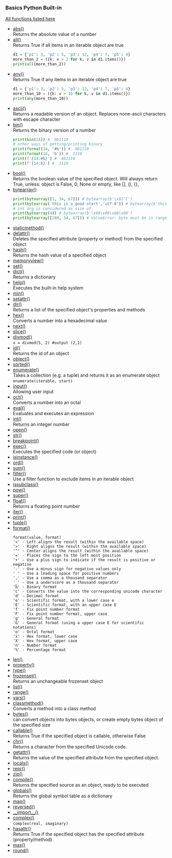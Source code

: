 ### Basics Python Built-in
[All functions listed here](https://docs.python.org/3/library/functions.html)
 - [abs()](https://docs.python.org/3/library/functions.html#abs) <br/>
   Returns the absolute value of a number
 - [all()](https://docs.python.org/3/library/functions.html#all) <br/>
   Returns True if all items in an iterable object are true
   ```python
   d1 = {'p1': 3, 'p2': 5, 'p3': 12, 'p4': 7, 'p5': 4}
   more_than_2 = ({k: v > 2 for k, v in d1.items()})
   print(all(more_than_2))
   ```
 - [any()](https://docs.python.org/3/library/functions.html#) <br/>
   Returns True if any items in an iterable object are true
   ```python
   d1 = {'p1': 3, 'p2': 5, 'p3': 12, 'p4': 7, 'p5': 4}
   more_than_10 = ({k: v > 10 for k, v in d1.items()})
   print(any(more_than_10))
   ```
 - [ascii()](https://docs.python.org/3/library/functions.html#) <br/>
   Returns a readable version of an object. Replaces none-ascii characters with escape character
 - [bin()](https://docs.python.org/3/library/functions.html#) <br/>
   Returns the binary version of a number
   ```python
   print(bin(14)) #  0b1110
   # other ways of getting/printing binary
   print(format(14, '#b')) #  0b1110
   print(format(14, 'b')) #  1110
   print(f'{14:#b}') #  0b1110
   print(f'{14:b}') #  1110
   ```
 - [bool()](https://docs.python.org/3/library/functions.html#) <br/>
   Returns the boolean value of the specified object. Will always return True, unless: object is False, 0, None or empty, like [], (), {}, 
 - [bytearray()](https://docs.python.org/3/library/functions.html#) <br/>
   ```python
   print(bytearray([1, 34, 67])) # bytearray(b'\x01"C') 
   print(bytearray('this is a good start','utf-8')) # bytearray(b'this is a good start')
   # int arg is considered as size of
   print(bytearray(4)) # bytearray(b'\x00\x00\x00\x00')
   print(bytearray([289, 34, 67])) # ValueError: byte must be in range(0, 256)
    ```
 - [staticmethod()](https://docs.python.org/3/library/functions.html#) <br/>
 - [delattr()](https://docs.python.org/3/library/functions.html#) <br/>
   Deletes the specified attribute (property or method) from the specified object
 - [hash()](https://docs.python.org/3/library/functions.html#) <br/>
   Returns the hash value of a specified object
 - [memoryview()](https://docs.python.org/3/library/functions.html#) <br/>
 - [set()](https://docs.python.org/3/library/functions.html#) <br/>
 - [dict()](https://docs.python.org/3/library/functions.html#) <br/>
   Returns a dictionary
 - [help()](https://docs.python.org/3/library/functions.html#) <br/>
   Executes the built-in help system
 - [min()](https://docs.python.org/3/library/functions.html#) <br/>
 - [setattr()](https://docs.python.org/3/library/functions.html#) <br/>
 - [dir()](https://docs.python.org/3/library/functions.html#) <br/>
   Returns a list of the specified object's properties and methods
 - [hex()](https://docs.python.org/3/library/functions.html#) <br/>
   Converts a number into a hexadecimal value
 - [next()](https://docs.python.org/3/library/functions.html#) <br/>
 - [slice()](https://docs.python.org/3/library/functions.html#) <br/>
 - [divmod()](https://docs.python.org/3/library/functions.html#) <br/>
   `x = divmod(5, 2) #output (2,1)`
 - [id()](https://docs.python.org/3/library/functions.html#) <br/>
   Returns the id of an object
 - [object()](https://docs.python.org/3/library/functions.html#) <br/>
 - [sorted()](https://docs.python.org/3/library/functions.html#) <br/>
 - [enumerate()](https://docs.python.org/3/library/functions.html#) <br/>
   Takes a collection (e.g. a tuple) and returns it as an enumerate object `enumerate(iterable, start)`
 - [input()](https://docs.python.org/3/library/functions.html#) <br/>
   Allowing user input
 - [oct()](https://docs.python.org/3/library/functions.html#) <br/>
   Converts a number into an octal
 - [eval()](https://docs.python.org/3/library/functions.html#) <br/>
   Evaluates and executes an expression
 - [int()](https://docs.python.org/3/library/functions.html#) <br/>
   Returns an integer number
 - [open()](https://docs.python.org/3/library/functions.html#) <br/>
 - [str()](https://docs.python.org/3/library/functions.html#) <br/>
 - [breakpoint()](https://docs.python.org/3/library/functions.html#) <br/>
 - [exec()](https://docs.python.org/3/library/functions.html#) <br/>
   Executes the specified code (or object)
 - [isinstance()](https://docs.python.org/3/library/functions.html#) <br/>
 - [ord()](https://docs.python.org/3/library/functions.html#) <br/>
 - [sum()](https://docs.python.org/3/library/functions.html#) <br/>
 - [filter()](https://docs.python.org/3/library/functions.html#) <br/>
   Use a filter function to exclude items in an iterable object
 - [issubclass()](https://docs.python.org/3/library/functions.html#) <br/>
 - [pow()](https://docs.python.org/3/library/functions.html#) <br/>
 - [super()](https://docs.python.org/3/library/functions.html#) <br/>
 - [float()](https://docs.python.org/3/library/functions.html#) <br/>
   Returns a floating point number
 - [iter()](https://docs.python.org/3/library/functions.html#) <br/>
 - [print()](https://docs.python.org/3/library/functions.html#) <br/>
 - [tuple()](https://docs.python.org/3/library/functions.html#) <br/>
 - [format()](https://docs.python.org/3/library/functions.html#) <br/>
     ```
     format(value, format)
    '<' - Left aligns the result (within the available space)
    '>' - Right aligns the result (within the available space)
    '^' - Center aligns the result (within the available space)
    '=' - Places the sign to the left most position
    '+' - Use a plus sign to indicate if the result is positive or negative
    '-' - Use a minus sign for negative values only
    ' ' - Use a leading space for positive numbers
    ',' - Use a comma as a thousand separator
    '_' - Use a underscore as a thousand separator
    'b' - Binary format
    'c' - Converts the value into the corresponding unicode character
    'd' - Decimal format
    'e' - Scientific format, with a lower case e
    'E' - Scientific format, with an upper case E
    'f' - Fix point number format
    'F' - Fix point number format, upper case
    'g' - General format
    'G' - General format (using a upper case E for scientific notations)
    'o' - Octal format
    'x' - Hex format, lower case
    'X' - Hex format, upper case
    'n' - Number format
    '%' - Percentage format
     ```
 - [len()](https://docs.python.org/3/library/functions.html#) <br/>
 - [property()](https://docs.python.org/3/library/functions.html#) <br/>
 - [type()](https://docs.python.org/3/library/functions.html#) <br/>
 - [frozenset()](https://docs.python.org/3/library/functions.html#) <br/>
   Returns an unchangeable frozenset object
 - [list()](https://docs.python.org/3/library/functions.html#) <br/>
 - [range()](https://docs.python.org/3/library/functions.html#) <br/>
 - [vars()](https://docs.python.org/3/library/functions.html#) <br/>
 - [classmethod()](https://docs.python.org/3/library/functions.html#) <br/>
   Converts a method into a class method
 - [bytes()](https://docs.python.org/3/library/functions.html#) <br/>
   can convert objects into bytes objects, or create empty bytes object of the specified size
 - [callable()](https://docs.python.org/3/library/functions.html#) <br/>
   Returns True if the specified object is callable, otherwise False
 - [chr()](https://docs.python.org/3/library/functions.html#) <br/>
   Returns a character from the specified Unicode code.
 - [getattr()](https://docs.python.org/3/library/functions.html#) <br/>
   Returns the value of the specified attribute from the specified object.
 - [locals()](https://docs.python.org/3/library/functions.html#) <br/>
 - [repr()](https://docs.python.org/3/library/functions.html#) <br/>
 - [zip()](https://docs.python.org/3/library/functions.html#) <br/>
 - [compile()](https://docs.python.org/3/library/functions.html#) <br/>
   Returns the specified source as an object, ready to be executed
 - [globals()](https://docs.python.org/3/library/functions.html#) <br/>
   Returns the global symbol table as a dictionary
 - [map()](https://docs.python.org/3/library/functions.html#) <br/>
 - [reversed()](https://docs.python.org/3/library/functions.html#) <br/>
 - [\_\_import\_\_()](https://docs.python.org/3/library/functions.html#) <br/>
 - [complex()](https://docs.python.org/3/library/functions.html#) <br/>
   `complex(real, imaginary)`
 - [hasattr()](https://docs.python.org/3/library/functions.html#) <br/>
   Returns True if the specified object has the specified attribute (property/method)
 - [max()](https://docs.python.org/3/library/functions.html#) <br/>
 - [round()](https://docs.python.org/3/library/functions.html#) <br/>